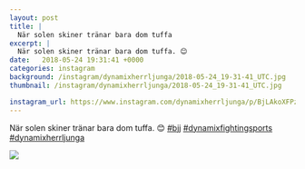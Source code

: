 ```yaml
---
layout: post
title: |
  När solen skiner tränar bara dom tuffa
excerpt: |
  När solen skiner tränar bara dom tuffa. 😊   
date:   2018-05-24 19:31:41 +0000
categories: instagram
background: /instagram/dynamixherrljunga/2018-05-24_19-31-41_UTC.jpg
thumbnail: /instagram/dynamixherrljunga/2018-05-24_19-31-41_UTC.jpg

instagram_url: https://www.instagram.com/dynamixherrljunga/p/BjLAkoXFPzu
---
```

När solen skiner tränar bara dom tuffa. 😊 [#bjj](https://www.instagram.com/explore/tags/bjj/) [#dynamixfightingsports](https://www.instagram.com/explore/tags/dynamixfightingsports/) [#dynamixherrljunga](https://www.instagram.com/explore/tags/dynamixherrljunga/)



<img src='{{ site.baseurl }}/instagram/dynamixherrljunga/2018-05-24_19-31-41_UTC.jpg' class='img-fluid' />
